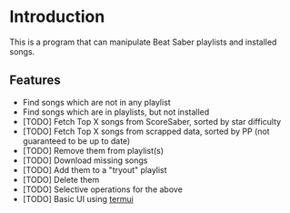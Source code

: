 # Introduction

This is a program that can manipulate Beat Saber playlists and installed songs.

## Features

- Find songs which are not in any playlist
- Find songs which are in playlists, but not installed
- [TODO] Fetch Top X songs from ScoreSaber, sorted by star difficulty
- [TODO] Fetch Top X songs from scrapped data, sorted by PP (not guaranteed to be up to date)
- [TODO] Remove them from playlist(s)
- [TODO] Download missing songs
- [TODO] Add them to a "tryout" playlist
- [TODO] Delete them
- [TODO] Selective operations for the above
- [TODO] Basic UI using [termui](https://github.com/gizak/termui)
